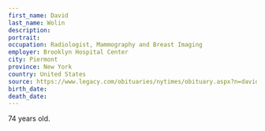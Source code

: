 ```yaml
---
first_name: David
last_name: Wolin
description: 
portrait: 
occupation: Radiologist, Mammography and Breast Imaging
employer: Brooklyn Hospital Center
city: Piermont
province: New York
country: United States
source: https://www.legacy.com/obituaries/nytimes/obituary.aspx?n=david-wolin&pid=195873521, https://emedicine.medscape.com/article/1948247-overview
birth_date: 
death_date: 
---
```


74 years old.